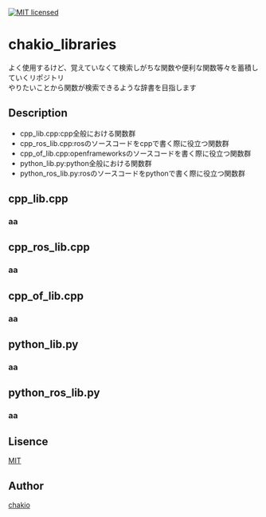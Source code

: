 [![MIT licensed](https://img.shields.io/badge/license-MIT-blue.svg)](LICENSE)
# chakio_libraries
よく使用するけど、覚えていなくて検索しがちな関数や便利な関数等々を蓄積していくリポジトリ  
やりたいことから関数が検索できるような辞書を目指します

## Description
* cpp_lib.cpp:cpp全般における関数群
* cpp_ros_lib.cpp:rosのソースコードをcppで書く際に役立つ関数群
* cpp_of_lib.cpp:openframeworksのソースコードを書く際に役立つ関数群
* python_lib.py:python全般における関数群
* python_ros_lib.py:rosのソースコードをpythonで書く際に役立つ関数群

## cpp_lib.cpp
 ### aa

## cpp_ros_lib.cpp
 ### aa

## cpp_of_lib.cpp
 ### aa

## python_lib.py
 ### aa

## python_ros_lib.py
 ### aa


## Lisence
[MIT](https://github.com/chakio/ofxRosTemplate/blob/master/LICENSE)

## Author
[chakio](https://github.com/chakio)